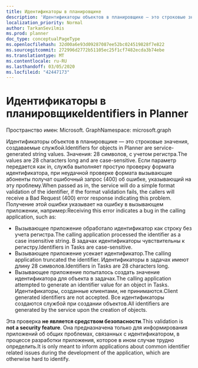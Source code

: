 ```yaml
---
title: Идентификаторы в планировщике
description: 'Идентификаторы объектов в планировщике — это строковые значения, создаваемые службой. Значения: 28 символов, с учетом регистра. Если параметр передается как in, служба выполняет простую проверку формата идентификатора, при неудачной проверке формата вызывающие абоненты получат ошибочный запрос (400) об ошибке, указывающий на эту проблему. Получение этой ошибки указывает на ошибку в вызывающем приложении, например:'
localization_priority: Normal
author: TarkanSevilmis
ms.prod: planner
doc_type: conceptualPageType
ms.openlocfilehash: 32d00a6e93d09287087ee52bc024519828f7e822
ms.sourcegitcommit: 272996d2772b51105ec25f1cf7482ecda3b74ebe
ms.translationtype: MT
ms.contentlocale: ru-RU
ms.lasthandoff: 03/05/2020
ms.locfileid: "42447173"
---
```

# <a name="identifiers-in-planner"></a><span data-ttu-id="d3db5-106">Идентификаторы в планировщике</span><span class="sxs-lookup"><span data-stu-id="d3db5-106">Identifiers in Planner</span></span>

<span data-ttu-id="d3db5-107">Пространство имен: Microsoft. Graph</span><span class="sxs-lookup"><span data-stu-id="d3db5-107">Namespace: microsoft.graph</span></span>

<span data-ttu-id="d3db5-108">Идентификаторы объектов в планировщике — это строковые значения, создаваемые службой.</span><span class="sxs-lookup"><span data-stu-id="d3db5-108">Identifiers for objects in Planner are service-generated string values.</span></span> <span data-ttu-id="d3db5-109">Значения: 28 символов, с учетом регистра.</span><span class="sxs-lookup"><span data-stu-id="d3db5-109">The values are 28 characters long and are case-sensitive.</span></span> <span data-ttu-id="d3db5-110">Если параметр передается как in, служба выполняет простую проверку формата идентификатора, при неудачной проверке формата вызывающие абоненты получат ошибочный запрос (400) об ошибке, указывающий на эту проблему.</span><span class="sxs-lookup"><span data-stu-id="d3db5-110">When passed as in, the service will do a simple format validation of the identifier, if the format validation fails, the callers will receive a Bad Request (400) error response indicating this problem.</span></span> <span data-ttu-id="d3db5-111">Получение этой ошибки указывает на ошибку в вызывающем приложении, например:</span><span class="sxs-lookup"><span data-stu-id="d3db5-111">Receiving this error indicates a bug in the calling application, such as:</span></span>

- <span data-ttu-id="d3db5-112">Вызывающее приложение обработало идентификатор как строку без учета регистра.</span><span class="sxs-lookup"><span data-stu-id="d3db5-112">The calling application processed the identifier as a case insensitive string.</span></span> <span data-ttu-id="d3db5-113">В задачах идентификаторы чувствительны к регистру.</span><span class="sxs-lookup"><span data-stu-id="d3db5-113">Identifiers in Tasks are case-sensitive.</span></span>
- <span data-ttu-id="d3db5-114">Вызывающее приложение усекает идентификатор.</span><span class="sxs-lookup"><span data-stu-id="d3db5-114">The calling application truncated the identifier.</span></span> <span data-ttu-id="d3db5-115">Идентификаторы в задачах имеют длину 28 символов.</span><span class="sxs-lookup"><span data-stu-id="d3db5-115">Identifiers in Tasks are 28 characters long.</span></span>
- <span data-ttu-id="d3db5-116">Вызывающее приложение попыталось создать значение идентификатора для объекта в задачах.</span><span class="sxs-lookup"><span data-stu-id="d3db5-116">The calling application attempted to generate an identifier value for an object in Tasks.</span></span> <span data-ttu-id="d3db5-117">Идентификаторы, созданные клиентами, не принимаются.</span><span class="sxs-lookup"><span data-stu-id="d3db5-117">Client generated identifiers are not accepted.</span></span> <span data-ttu-id="d3db5-118">Все идентификаторы создаются службой при создании объектов.</span><span class="sxs-lookup"><span data-stu-id="d3db5-118">All identifiers are generated by the service upon the creation of objects.</span></span>

<span data-ttu-id="d3db5-119">Эта проверка **не является средством безопасности**.</span><span class="sxs-lookup"><span data-stu-id="d3db5-119">This validation is **not a security feature**.</span></span> <span data-ttu-id="d3db5-120">Она предназначена только для информирования приложений об общих проблемах, связанных с идентификатором, в процессе разработки приложения, которое в ином случае трудно определить.</span><span class="sxs-lookup"><span data-stu-id="d3db5-120">It is only meant to inform applications about common identifier related issues during the development of the application, which are otherwise hard to identify.</span></span>
